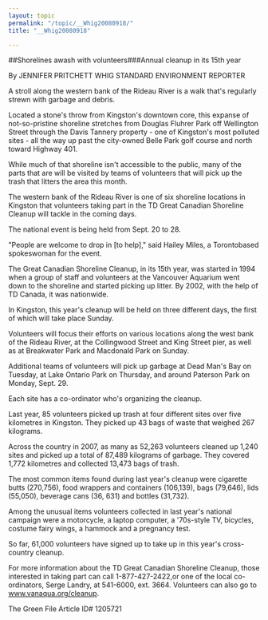 ```yaml
---
layout: topic
permalink: "/topic/__Whig20080918/"
title: "__Whig20080918"

---
```


##Shorelines awash with volunteers###Annual cleanup in its 15th year

By JENNIFER PRITCHETT WHIG STANDARD ENVIRONMENT REPORTER
<div class="column2">
A stroll along the western bank of the Rideau River is a walk that's regularly strewn with garbage and debris.

Located a stone's throw from Kingston's downtown core, this expanse of not-so-pristine shoreline stretches from Douglas Fluhrer Park off Wellington Street through the Davis Tannery property - one of Kingston's most polluted sites - all the way up past the city-owned Belle Park golf course and north toward Highway 401.

While much of that shoreline isn't accessible to the public, many of the parts that are will be visited by teams of volunteers that will pick up the trash that litters the area this month.

The western bank of the Rideau River is one of six shoreline locations in Kingston that volunteers taking part in the TD Great Canadian Shoreline Cleanup will tackle in the coming days.

The national event is being held from Sept. 20 to 28.

"People are welcome to drop in [to help]," said Hailey Miles, a Torontobased spokeswoman for the event.

The Great Canadian Shoreline Cleanup, in its 15th year, was started in 1994 when a group of staff and volunteers at the Vancouver Aquarium went down to the shoreline and started picking up litter. By 2002, with the help of TD Canada, it was nationwide.

In Kingston, this year's cleanup will be held on three different days, the first of which will take place Sunday.

Volunteers will focus their efforts on various locations along the west bank of the Rideau River, at the Collingwood Street and King Street pier, as well as at Breakwater Park and Macdonald Park on Sunday.

Additional teams of volunteers will pick up garbage at Dead Man's Bay on Tuesday, at Lake Ontario Park on Thursday, and around Paterson Park on Monday, Sept. 29.

Each site has a co-ordinator who's organizing the cleanup.

Last year, 85 volunteers picked up trash at four different sites over five kilometres in Kingston. They picked up 43 bags of waste that weighed 267 kilograms.

Across the country in 2007, as many as 52,263 volunteers cleaned up 1,240 sites and picked up a total of 87,489 kilograms of garbage. They covered 1,772 kilometres and collected 13,473 bags of trash.

The most common items found during last year's cleanup were cigarette butts (270,756), food wrappers and containers (106,139), bags (79,646), lids (55,050), beverage cans (36, 631) and bottles (31,732).

Among the unusual items volunteers collected in last year's national campaign were a motorcycle, a laptop computer, a '70s-style TV, bicycles, costume fairy wings, a hammock and a pregnancy test.

So far, 61,000 volunteers have signed up to take up in this year's cross-country cleanup.

For more information about the TD Great Canadian Shoreline Cleanup, those interested in taking part can call 1-877-427-2422,or one of the local co-ordinators, Serge Landry, at 541-6000, ext. 3664. Volunteers can also go to www.vanaqua.org/cleanup.

</div>

The Green File
Article ID# 1205721

